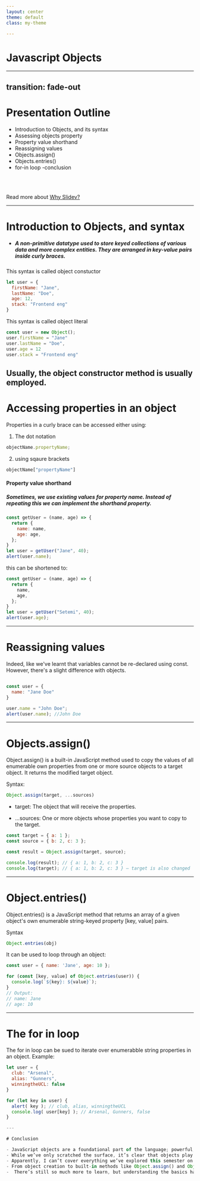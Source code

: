 ```yaml
---
layout: center
theme: default
class: my-theme

---
```


# Javascript Objects




<!-- <div @click="$slidev.nav.next" class="mt-12 py-1" hover:bg="white op-10">
  Press Space for next page <carbon:arrow-right />
</div>

<div class="abs-br m-6 text-xl">
  <button @click="$slidev.nav.openInEditor()" title="Open in Editor" class="slidev-icon-btn">
    <carbon:edit />
  </button>
  <a href="https://github.com/slidevjs/slidev" target="_blank" class="slidev-icon-btn">
    <carbon:logo-github />
  </a>
</div> -->

<!--
The last comment block of each slide will be treated as slide notes. It will be visible and editable in Presenter Mode along with the slide. [Read more in the docs](https://sli.dev/guide/syntax.html#notes)
-->

---
transition: fade-out
---

# Presentation Outline


- Introduction to Objects, and its syntax
- Assessing objects property
- Property value shorthand
- Reassigning values
- Objects.assign()
- Objects.entries()
- for-in loop
-conclusion
<br>
<br>

Read more about [Why Slidev?](https://sli.dev/guide/why)

<!--
You can have `style` tag in markdown to override the style for the current page.
Learn more: https://sli.dev/features/slide-scope-style
-->

<!--<style>
h1 {
  background-color: #2B90B6;
  background-image: linear-gradient(45deg, #4EC5D4 10%, #146b8c 20%);
  background-size: 100%;
  -webkit-background-clip: text;
  -moz-background-clip: text;
  -webkit-text-fill-color: transparent;
  -moz-text-fill-color: transparent;
}
</style>-->

<!--
Here is another comment.
-->

<!-- ---
transition: slide-up
level: 2 -->
---

# Introduction to Objects, and syntax

- ##### A non-primitive datatype used to store keyed collections of various data and more complex entities. They are arranged in key-value pairs inside curly braces. 

This syntax is called object constuctor
```js {monaco}
let user = {
  firstName: "Jane",
  lastName: "Doe",
  age: 12,
  stack: "Frontend eng"
}
```
This syntax is called object literal
```js {monaco}
const user = new Object();
user.firstName = "Jane"
user.lastName = "Doe",
user.age = 12
user.stack = "Frontend eng"
```
Usually, the object constructor method is usually employed.
---

# Accessing properties in an object
Properties in a curly brace  can be accessed either using: 
1. The dot notation
```js
objectName.propertyName;
```

2. using sqaure brackets
```js
objectName["propertyName"]
```

#### Property value shorthand
##### Sometimes, we use existing values for property name. Instead of repeating this we can implement the shorthand property.

```js
const getUser = (name, age) => {
  return {
    name: name,
    age: age,
  };
}
let user = getUser("Jane", 40);
alert(user.name);
```
this can be shortened to: 
```js
const getUser = (name, age) => {
  return {
    name,
    age,
  };
}
let user = getUser("Setemi", 40);
alert(user.age);
```
---

# Reassigning values
Indeed, like we've learnt that variables cannot be re-declared using const. However, there's a slight difference with objects. 
```js

const user = {
  name: "Jane Doe"
}

user.name = "John Doe";
alert(user.name); //John Doe
``` 
---

# Objects.assign()
Object.assign() is a built-in JavaScript method used to copy the values of all enumerable own properties from one or more source objects to a target object. It returns the modified target object.

Syntax: 
```js
Object.assign(target, ...sources)
```
- target: The object that will receive the properties.

- ...sources: One or more objects whose properties you want to copy to the target.

```js
const target = { a: 1 };
const source = { b: 2, c: 3 };

const result = Object.assign(target, source);

console.log(result); // { a: 1, b: 2, c: 3 }
console.log(target); // { a: 1, b: 2, c: 3 } — target is also changed
```

---

# Object.entries()
Object.entries() is a JavaScript method that returns an array of a given object's own enumerable string-keyed property [key, value] pairs.

Syntax
```js
Object.entries(obj)
```
It can be used to loop through an object: 
```js
const user = { name: 'Jane', age: 10 };

for (const [key, value] of Object.entries(user)) {
  console.log(`${key}: ${value}`);
}
// Output:
// name: Jane
// age: 10
```
---

# The for in loop
The for in loop can be sued to iterate over enumerabble string properties in an object. Example: 
```js
let user = {
  club: "Arsenal",
  alias: "Gunners",
  winningtheUCL: false
}

for (let key in user) {
  alert( key ); // club, alias, winningtheUCL
  console.log( user[key] ); // Arsenal, Gunners, false
}

---

# Conclusion

- JavaScript objects are a foundational part of the language; powerful, flexible, and essential for organizing and working with data. 
- While we’ve only scratched the surface, it’s clear that objects play a major role in everything from simple data structures to more advanced programming patterns.
- Apparently, I can’t cover everything we’ve explored this semester on JavaScript objects in just a few slides but, I’ve touched on some of the key concepts.
- From object creation to built-in methods like Object.assign() and Object.entries().
-  There’s still so much more to learn, but understanding the basics has given us a solid foundation to build on as we grow in our journey as world-class developers.




